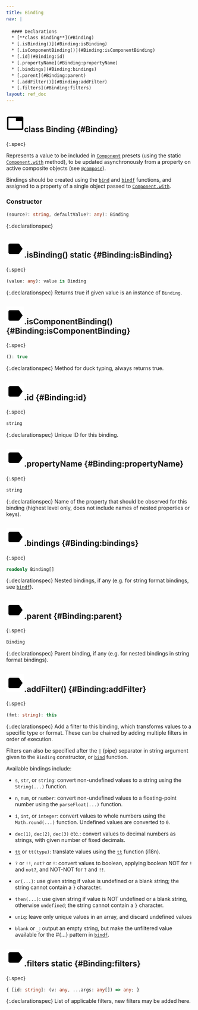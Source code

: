 ```yaml
---
title: Binding
nav: |

  #### Declarations
  * [**class Binding**](#Binding)
  * [.isBinding()](#Binding:isBinding)
  * [.isComponentBinding()](#Binding:isComponentBinding)
  * [.id](#Binding:id)
  * [.propertyName](#Binding:propertyName)
  * [.bindings](#Binding:bindings)
  * [.parent](#Binding:parent)
  * [.addFilter()](#Binding:addFilter)
  * [.filters](#Binding:filters)
layout: ref_doc
---
```


## ![](/assets/icons/spec-class.svg)class Binding {#Binding}
{:.spec}

Represents a value to be included in [`Component`](./Component) presets (using the static [`Component.with`](./Component#Component:with) method), to be updated asynchronously from a property on active composite objects (see [`@compose`](./compose)).

Bindings should be created using the [`bind`](./bind) and [`bindf`](./bindf) functions, and assigned to a property of a single object passed to [`Component.with`](./Component#Component:with).

### Constructor
```typescript
(source?: string, defaultValue?: any): Binding
```
{:.declarationspec}



## ![](/assets/icons/spec-method.svg).isBinding() <span class="spec_tag">static</span> {#Binding:isBinding}
{:.spec}

```typescript
(value: any): value is Binding
```
{:.declarationspec}
Returns true if given value is an instance of `Binding`.



## ![](/assets/icons/spec-method.svg).isComponentBinding() {#Binding:isComponentBinding}
{:.spec}

```typescript
(): true
```
{:.declarationspec}
Method for duck typing, always returns true.



## ![](/assets/icons/spec-property.svg).id {#Binding:id}
{:.spec}

```typescript
string
```
{:.declarationspec}
Unique ID for this binding.



## ![](/assets/icons/spec-property.svg).propertyName {#Binding:propertyName}
{:.spec}

```typescript
string
```
{:.declarationspec}
Name of the property that should be observed for this binding (highest level only, does not include names of nested properties or keys).



## ![](/assets/icons/spec-property.svg).bindings {#Binding:bindings}
{:.spec}

```typescript
readonly Binding[]
```
{:.declarationspec}
Nested bindings, if any (e.g. for string format bindings, see [`bindf`](./bindf)).



## ![](/assets/icons/spec-property.svg).parent {#Binding:parent}
{:.spec}

```typescript
Binding
```
{:.declarationspec}
Parent binding, if any (e.g. for nested bindings in string format bindings).



## ![](/assets/icons/spec-method.svg).addFilter() {#Binding:addFilter}
{:.spec}

```typescript
(fmt: string): this
```
{:.declarationspec}
Add a filter to this binding, which transforms values to a specific type or format. These can be chained by adding multiple filters in order of execution.

Filters can also be specified after the `|` (pipe) separator in string argument given to the `Binding` constructor, or [`bind`](./bind) function.

Available bindings include:

- `s`, `str`, or `string`: convert non-undefined values to a string using the `String(...)` function.

- `n`, `num`, or `number`: convert non-undefined values to a floating-point number using the `parseFloat(...)` function.

- `i`, `int`, or `integer`: convert values to whole numbers using the `Math.round(...)` function. Undefined values are converted to `0`.

- `dec(1)`, `dec(2)`, `dec(3)` etc.: convert values to decimal numbers as strings, with given number of fixed decimals.

- [`tt`](./tt) or `tt(type)`: translate values using the [`tt`](./tt) function (i18n).

- `?` or `!!`, `not?` or `!`: convert values to boolean, applying boolean NOT for `!` and `not?`, and NOT-NOT for `?` and `!!`.

- `or(...)`: use given string if value is undefined or a blank string; the string cannot contain a `}` character.

- `then(...)`: use given string if value is NOT undefined or a blank string, otherwise `undefined`; the string cannot contain a `}` character.

- `uniq`: leave only unique values in an array, and discard undefined values

- `blank` or `_`: output an empty string, but make the unfiltered value available for the #{...} pattern in [`bindf`](./bindf).



## ![](/assets/icons/spec-property.svg).filters <span class="spec_tag">static</span> {#Binding:filters}
{:.spec}

```typescript
{ [id: string]: (v: any, ...args: any[]) => any; }
```
{:.declarationspec}
List of applicable filters, new filters may be added here.



